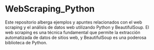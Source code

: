 # WebScraping_Python
Este repositorio alberga ejemplos y apuntes relacionados con el web scraping y el análisis de datos web utilizando Python y BeautifulSoup. El web scraping es una técnica fundamental que permite la extracción automatizada de datos de sitios web, y BeautifulSoup es una poderosa biblioteca de Python.
